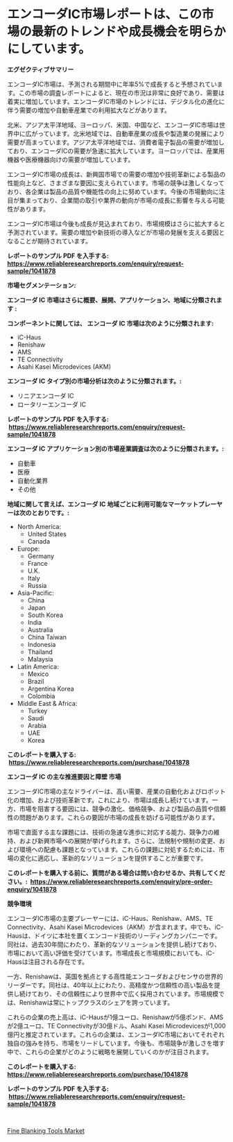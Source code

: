 <p><h1>エンコーダIC市場レポートは、この市場の最新のトレンドや成長機会を明らかにしています。</h1></p><p><strong>エグゼクティブサマリー</strong></p>
<p><p>エンコーダIC市場は、予測される期間中に年率5%で成長すると予想されています。この市場の調査レポートによると、現在の市況は非常に良好であり、需要は着実に増加しています。エンコーダIC市場のトレンドには、デジタル化の進化に伴う需要の増加や自動車産業での利用拡大などがあります。</p><p>北米、アジア太平洋地域、ヨーロッパ、米国、中国など、エンコーダIC市場は世界中に広がっています。北米地域では、自動車産業の成長や製造業の発展により需要が高まっています。アジア太平洋地域では、消費者電子製品の需要が増加しており、エンコーダICの需要が急速に拡大しています。ヨーロッパでは、産業用機器や医療機器向けの需要が増加しています。</p><p>エンコーダIC市場の成長は、新興国市場での需要の増加や技術革新による製品の性能向上など、さまざまな要因に支えられています。市場の競争は激しくなっており、各企業は製品の品質や機能性の向上に努めています。今後の市場動向に注目が集まっており、企業間の取引や業界の動向が市場の成長に影響を与える可能性があります。</p><p>エンコーダIC市場は今後も成長が見込まれており、市場規模はさらに拡大すると予測されています。需要の増加や新技術の導入などが市場の発展を支える要因となることが期待されています。</p></p>
<p><strong>レポートのサンプル PDF を入手する: <a href="https://www.reliableresearchreports.com/enquiry/request-sample/1041878">https://www.reliableresearchreports.com/enquiry/request-sample/1041878</a></strong></p>
<p><strong>市場セグメンテーション:</strong></p>
<p><strong> エンコーダ IC 市場はさらに概要、展開、アプリケーション、地域に分類されます :</strong></p>
<p><strong>コンポーネントに関しては、 エンコーダ IC 市場は次のように分類されます: &nbsp;</strong></p>
<p><ul><li>iC-Haus</li><li>Renishaw</li><li>AMS</li><li>TE Connectivity</li><li>Asahi Kasei Microdevices (AKM)</li></ul></p>
<p><strong> エンコーダ IC タイプ別の市場分析は次のように分類されます。:</strong></p>
<p><ul><li>リニアエンコーダ IC</li><li>ロータリーエンコーダ IC</li></ul></p>
<p><strong>レポートのサンプル PDF を入手する: &nbsp;<a href="https://www.reliableresearchreports.com/enquiry/request-sample/1041878">https://www.reliableresearchreports.com/enquiry/request-sample/1041878</a></strong></p>
<p><strong> エンコーダ IC アプリケーション別の市場産業調査は次のように分類されます。:</strong></p>
<p><ul><li>自動車</li><li>医療</li><li>自動化業界</li><li>その他</li></ul></p>
<p><strong>地域に関して言えば、エンコーダ IC 地域ごとに利用可能なマーケットプレーヤーは次のとおりです。:</strong></p>
<p><ul>
    <li>
        North America:
        <ul>
            <li>United States</li>
            <li>Canada</li>
        </ul>
    </li>
    <li>
        Europe:
        <ul>
            <li>Germany</li>
            <li>France</li>
            <li>U.K.</li>
            <li>Italy</li>
            <li>Russia</li>
        </ul>
    </li>
    <li>
        Asia-Pacific:
        <ul>
            <li>China</li>
            <li>Japan</li>
            <li>South Korea</li>
            <li>India</li>
            <li>Australia</li>
            <li>China Taiwan</li>
            <li>Indonesia</li>
            <li>Thailand</li>
            <li>Malaysia</li>
        </ul>
    </li>
    <li>
        Latin America:
        <ul>
            <li>Mexico</li>
            <li>Brazil</li>
            <li>Argentina Korea</li>
            <li>Colombia</li>
        </ul>
    </li>
    <li>
        Middle East & Africa:
        <ul>
            <li>Turkey</li>
            <li>Saudi</li>
            <li>Arabia</li>
            <li>UAE</li>
            <li>Korea</li>
        </ul>
    </li>
    </ul></p>
<p><strong>このレポートを購入する: &nbsp;<a href="https://www.reliableresearchreports.com/purchase/1041878">https://www.reliableresearchreports.com/purchase/1041878</a></strong></p>
<p><strong>エンコーダ IC の主な推進要因と障壁 市場</strong></p>
<p><p>エンコーダIC市場の主なドライバーは、高い需要、産業の自動化およびロボット化の増加、および技術革新です。これにより、市場は成長し続けています。一方、市場を阻害する要因には、競争の激化、価格競争、および製品の品質や信頼性の問題があります。これらの要因が市場の成長を妨げる可能性があります。</p><p>市場で直面する主な課題には、技術の急速な進歩に対応する能力、競争力の維持、および新興市場への展開が挙げられます。さらに、法規制や規制の変更、および環境への配慮も課題となっています。これらの課題に対処するためには、市場の変化に適応し、革新的なソリューションを提供することが重要です。</p></p>
<p><strong>このレポートを購入する前に、質問がある場合は問い合わせるか、共有してください。:&nbsp; <a href="https://www.reliableresearchreports.com/enquiry/pre-order-enquiry/1041878">https://www.reliableresearchreports.com/enquiry/pre-order-enquiry/1041878</a></strong></p>
<p><strong>競争環境</strong></p>
<p><p>エンコーダIC市場の主要プレーヤーには、iC-Haus、Renishaw、AMS、TE Connectivity、Asahi Kasei Microdevices（AKM）が含まれます。中でも、iC-Hausは、ドイツに本社を置くエンコード技術のリーディングカンパニーです。同社は、過去30年間にわたり、革新的なソリューションを提供し続けており、市場において高い評価を受けています。市場成長と市場規模においても、iC-Hausは注目される存在です。</p><p>一方、Renishawは、英国を拠点とする高性能エンコーダおよびセンサの世界的リーダーです。同社は、40年以上にわたり、高精度かつ信頼性の高い製品を提供し続けており、その信頼性により世界中で広く採用されています。市場規模では、Renishawは常にトップクラスのシェアを誇っています。</p><p>これらの企業の売上高は、iC-Hausが1億ユーロ、Renishawが5億ポンド、AMSが2億ユーロ、TE Connectivityが30億ドル、Asahi Kasei Microdevicesが1,000億円と推定されています。これらの企業は、エンコーダIC市場においてそれぞれ独自の強みを持ち、市場をリードしています。今後も、市場競争が激しさを増す中で、これらの企業がどのように戦略を展開していくのかが注目されます。</p></p>
<p><strong>このレポートを購入する: &nbsp; <a href="https://www.reliableresearchreports.com/purchase/1041878">https://www.reliableresearchreports.com/purchase/1041878</a></strong></p>
<p><strong>レポートのサンプル PDF を入手する: &nbsp;<a href="https://www.reliableresearchreports.com/enquiry/request-sample/1041878">https://www.reliableresearchreports.com/enquiry/request-sample/1041878</a></strong><strong></strong></p>
<p>&nbsp;</p>
<p><p><a href="https://butternut-bug-553.notion.site/Fine-Blanking-Tools-Market-Research-Report-Provides-Critical-Insights-that-can-help-Shape-Business-D-9637925828cf4151ba9cd4f142af2ccf">Fine Blanking Tools Market</a></p></p>
